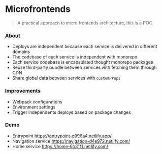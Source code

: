 # Microfrontends

> A practical approach to micro frontends architecture, this is a POC.

### About

- Deploys are independent because each service is delivered in different domains
- The codebase of each service is independent with monorepo
- Each service codebase is encapsulated thought monorepo packages
- Reuse third-party bundle between services with fetching them through CDN
- Share global data between services with `customProps`

### Improvements

- Webpack configurations
- Environment settings
- Trigger independents deploys based on package changes 

### Demo

- Entrypoint https://entrypoint-c996a4.netlify.app/
- Navigation service https://navigation-d4e972.netlify.com/
- Home service https://home-6b31f1.netlify.com/
